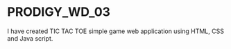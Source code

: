 # PRODIGY_WD_03
I have created  TIC TAC TOE simple game web application using HTML, CSS and  Java script.
